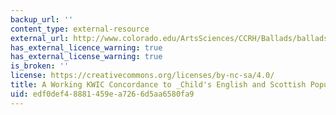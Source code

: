 ```yaml
---
backup_url: ''
content_type: external-resource
external_url: http://www.colorado.edu/ArtsSciences/CCRH/Ballads/ballads.html
has_external_licence_warning: true
has_external_license_warning: true
is_broken: ''
license: https://creativecommons.org/licenses/by-nc-sa/4.0/
title: A Working KWIC Concordance to _Child's English and Scottish Popular Ballads_
uid: edf0def4-8881-459e-a726-6d5aa6580fa9
---
```

